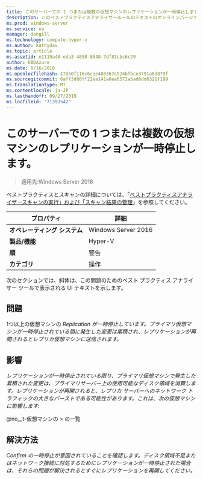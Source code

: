 ```yaml
---
title: このサーバーでの 1 つまたは複数の仮想マシンのレプリケーションが一時停止します。
description: このベストプラクティスアナライザールールのテキストのオンラインバージョン。
ms.prod: windows-server
ms.service: na
manager: dongill
ms.technology: compute-hyper-v
ms.author: kathydav
ms.topic: article
ms.assetid: e1119a40-eda3-4058-8648-7df81cbc6c29
author: KBDAzure
ms.date: 8/16/2016
ms.openlocfilehash: 17d50f116c6cee488367c924bfbce3791a8d879f
ms.sourcegitcommit: 6aff3d88ff22ea141a6ea6572a5ad8dd6321f199
ms.translationtype: MT
ms.contentlocale: ja-JP
ms.lasthandoff: 09/27/2019
ms.locfileid: "71393542"
---
```

# <a name="replication-is-paused-for-one-or-more-virtual-machines-on-this-server"></a>このサーバーでの 1 つまたは複数の仮想マシンのレプリケーションが一時停止します。

>適用先:Windows Server 2016

ベストプラクティスとスキャンの詳細については、「[ベストプラクティスアナライザースキャンの実行」および「スキャン結果の管理](https://go.microsoft.com/fwlink/p/?LinkID=223177)」を参照してください。  
  
|プロパティ|詳細|  
|-|-|  
|**オペレーティング システム**|Windows Server 2016|  
|**製品/機能**|Hyper-V|  
|**順**|警告|  
|**カテゴリ**|操作|  
  
次のセクションでは、斜体は、この問題のためのベスト プラクティス アナライザー ツールで表示される UI テキストを示します。  
  
## <a name="issue"></a>問題  
1つ以上の仮想マシンの *Replication が一時停止しています。プライマリ仮想マシンが一時停止されている間に発生した変更は累積され、レプリケーションが再開されるとレプリカ仮想マシンに送信されます。*  
  
## <a name="impact"></a>影響  
*レプリケーションが一時停止されている限り、プライマリ仮想マシンで発生した累積された変更は、プライマリサーバー上の使用可能なディスク領域を消費します。レプリケーションが再開されると、レプリカ サーバーへのネットワーク トラフィックの大きなバーストである可能性があります。これは、次の仮想マシンに影響します:*  
  
@no__t-仮想マシンの > の一覧  
  
## <a name="resolution"></a>解決方法  
*Confirm の一時停止が意図されていることを確認します。ディスク領域不足またはネットワーク接続に対処するためにレプリケーションが一時停止された場合は、それらの問題が解決されるとすぐにレプリケーションを再開してください。*  
  


